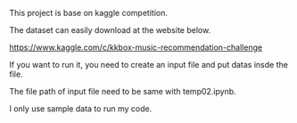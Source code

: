 
This project is base on kaggle competition.

The dataset can easily download at the website below.

https://www.kaggle.com/c/kkbox-music-recommendation-challenge

If you want to run it, you need to create an input file and put datas insde the file.

The file path of input file need to be same with temp02.ipynb.

I only use sample data to run my code.
